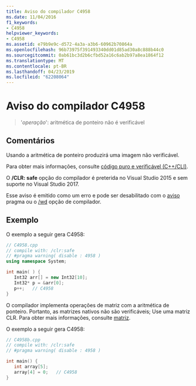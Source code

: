 ```yaml
---
title: Aviso do compilador C4958
ms.date: 11/04/2016
f1_keywords:
- C4958
helpviewer_keywords:
- C4958
ms.assetid: e79b9e9c-d572-4a3a-a3b6-60962b70864a
ms.openlocfilehash: 96b73975f391493340dd01d85ad30a8c888b44c0
ms.sourcegitcommit: 0ab61bc3d2b6cfbd52a16c6ab2b97a8ea1864f12
ms.translationtype: MT
ms.contentlocale: pt-BR
ms.lasthandoff: 04/23/2019
ms.locfileid: "62208064"
---
```

# <a name="compiler-warning-c4958"></a>Aviso do compilador C4958

> '*operação*': aritmética de ponteiro não é verificável

## <a name="remarks"></a>Comentários

Usando a aritmética de ponteiro produzirá uma imagem não verificável.

Para obter mais informações, consulte [código puro e verificável (C++/CLI)](../../dotnet/pure-and-verifiable-code-cpp-cli.md).

O **/CLR: safe** opção do compilador é preterida no Visual Studio 2015 e sem suporte no Visual Studio 2017.

Esse aviso é emitido como um erro e pode ser desabilitado com o [aviso](../../preprocessor/warning.md) pragma ou o [/wd](../../build/reference/compiler-option-warning-level.md) opção de compilador.

## <a name="example"></a>Exemplo

O exemplo a seguir gera C4958:

```cpp
// C4958.cpp
// compile with: /clr:safe
// #pragma warning( disable : 4958 )
using namespace System;

int main( ) {
   Int32 arr[] = new Int32[10];
   Int32* p = &arr[0];
   p++;   // C4958
}
```

O compilador implementa operações de matriz com a aritmética de ponteiro. Portanto, as matrizes nativos não são verificáveis; Use uma matriz CLR. Para obter mais informações, consulte [matriz](../../extensions/arrays-cpp-component-extensions.md).

O exemplo a seguir gera C4958:

```cpp
// C4958b.cpp
// compile with: /clr:safe
// #pragma warning( disable : 4958 )

int main() {
   int array[5];
   array[4] = 0;   // C4958
}
```
